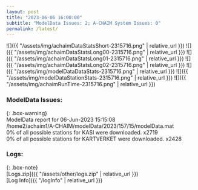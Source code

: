```yaml
---
layout: post
title: "2023-06-06 16:00:00"
subtitle: "ModelData Issues: 2; A-CHAIM System Issues: 0"
permalink: /latest/
---
```


![]({{ "/assets/img/achaimDataStatsShort-2315716.png" | relative_url }})
![]({{ "/assets/img/achaimDataStatsLong00-2315716.png" | relative_url }})
![]({{ "/assets/img/achaimDataStatsLong01-2315716.png" | relative_url }})
![]({{ "/assets/img/achaimDataStatsLong02-2315716.png" | relative_url }})
![]({{ "/assets/img/modelDataDataStats-2315716.png" | relative_url }})
![]({{ "/assets/img/modelDataStationStats-2315716.png" | relative_url }})
![]({{ "/assets/img/achaimRunTime-2315716.png" | relative_url }})


### ModelData Issues:  
  
{: .box-warning}  
 ModelData report for 06-Jun-2023 15:15:08   
 /home2/achaim1/A-CHAIM/modelData/2023/157/15/modelData.mat   
 0% of all possible stations for KASI were downloaded. x2719   
 0% of all possible stations for KARTVERKET were downloaded. x2428   
  


### Logs:  
  
{: .box-note}  
[Logs.zip]({{ "/assets/other/logs.zip" | relative_url }})  
[Log Info]({{ "/logInfo" | relative_url }})  
